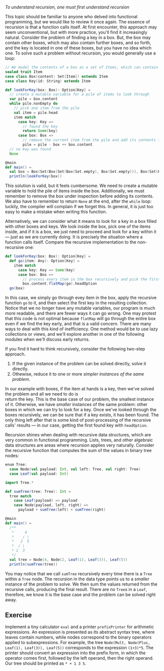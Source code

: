 *To understand recursion, one must first understand recursion* 

This topic should be familiar to anyone who delved into functional programming, but we would like to review it once again. 
The essence of recursion is that a function calls itself. 
At first encounter, this approach may seem unconventional, but with more practice, you'll find it increasingly 
natural. 
Consider the problem of finding a key in a box. But, the box may contain other boxes, which may also contain further boxes, and 
so forth, and the key is located in one of these boxes, but you have no idea which one. 
To solve such a problem without recursion, you would generally use a loop: 

```scala 3
// We model the contents of a box as a set of Items, which can contain other boxes or keys 
sealed trait Item
case class Box(content: Set[Item]) extends Item
case class Key(id: String) extends Item

def lookForKey(box: Box): Option[Key] =
  // create a mutable variable for a pile of items to look through
  var pile = box.content
  while pile.nonEmpty do
    // pick one item from the pile
    val item = pile.head
    item match
      case key: Key => 
        // found the key
        return Some(key)
      case box: Box => 
        // remove the current item from the pile and add its contents for further inspection
        pile = pile - box ++ box.content
  // no key was found
  None 

@main
def main() =
  val box = Box(Set(Box(Set(Box(Set.empty), Box(Set.empty))), Box(Set(Key(), Box(Set.empty)))))
  println(lookForKey(box))
```

This solution is valid, but it feels cumbersome. 
We need to create a mutable variable to hold the pile of items inside the box. 
Additionally, we must remember to remove the box under inspection before adding its contents.
We also have to remember to return `None` at the end, after the `while` loop: luckily, the compiler will 
complain if we forget this. 
In general, it is just too easy to make a mistake when writing this function.

Alternatively, we can consider what it means to look for a key in a box filled with other boxes and keys. 
We look inside the box, pick one of the items inside, and if it is a box, we just need to proceed and look for a key 
within it — just as we are currently doing. 
It is precisely the situation where a function calls itself. 
Compare the recursive implementation to the non-recursive one: 

```scala 3
def lookForKey(box: Box): Option[Key] =
  def go(item: Any): Option[Key] =
    item match
      case key: Key => Some(key)
      case box: Box =>
        // process every item in the box recursively and pick the first key in the result, if it exists
        box.content.flatMap(go).headOption
  go(box)
```

In this case, we simply go through evey item in the box, apply the recursive function `go` to it, and then select the first key 
in the resulting collection. 
Notice that we no longer have any mutable variables, our program is much more readable, and there are fewer ways it can go
wrong. 
One may protest that this code is not optimal because `flatMap` will go through the entire box even if we find the key
early, and that is a valid concern. 
There are many ways to deal with this kind of inefficiency. 
One method would be to use lazy collections or views, and we'll explore another in one of the following modules when we'll
discuss early returns. 

If you find it hard to think recursively, consider the following two-step approach. 
1. If the given instance of the problem can be solved directly, solve it directly. 
2. Othewise, reduce it to one or more *simpler instances of the same problem*. 

In our example with boxes, if the item at hands is a key, then we've solved the problem and all we need to do is  
return the key. 
This is the base case of our problem, the smallest instance of it. 
Otherwise, we have *smaller* instances of the same problem: other boxes in which we can try to look for a key.
Once we've looked through the boxes recursively, we can be sure that if a key exists, it has been found.
The only thing left after that is some kind of post-processing of the recursive calls' results — in our case,
getting the first found key with `headOption`. 

Recursion shines when dealing with recursive data structures, which are very common in functional programming. 
Lists, trees, and other algebraic data structures are areas where recursion applies very naturally. 
Consider the recursive function that computes the sum of the values in binary tree nodes: 

```scala 3
enum Tree:
  case Node(val payload: Int, val left: Tree, val right: Tree)
  case Leaf(val payload: Int)

import Tree.*

def sumTree(tree: Tree): Int =
  tree match
    case Leaf(payload) => payload
    case Node(payload, left, right) =>
      payload + sumTree(left) + sumTree(right)

@main
def main() =
  /**
   *     4
   *    / \
   *   2  5
   *  / \
   * 1  3
   */
  val tree = Node(4, Node(2, Leaf(1), Leaf(3)), Leaf(5))
  println(sumTree(tree))
```

You may notice that we call `sumTree` recursively every time there is a `Tree` within a `Tree` node.
The recursion in the data type points us to a *smaller* instance of the problem to solve.
We then sum the values returned from the recursive calls, producing the final result. 
There are no `Tree`s in a `Leaf`, therefore, we know it is the base case and the problem can be solved right away.
 
## Exercise 

Implement a tiny calculator `eval` and a printer `prefixPrinter` for arithmetic expressions. 
An expression is presented as its abstract syntax tree, where leaves contain numbers, while nodes correspond to the 
binary operators applied to subexpressions. 
For example, the tree `Node(Mult, Node(Plus, Leaf(1), Leaf(3)), Leaf(5))` corresponds to the expression `(1+3)*5`. 
The printer should convert an expression into the prefix form, in which the operator comes first, followed by the left 
operand, then the right operand. 
Our tree should be printed as `* + 1 3 5`. 
